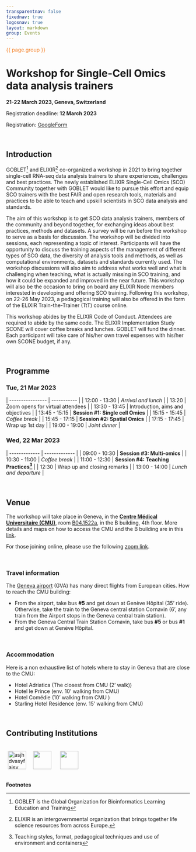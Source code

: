 ```yaml
---
transparentnav: false
fixednav: true
logosnav: true
layout: markdown
group: Events
---
```

<p style="color: #f47d21">{{ page.group }}</p>

# Workshop for Single-Cell Omics data analysis trainers

**21-22 March 2023, Geneva, Switzerland**

Registration deadline: **12 March 2023**

Registration: [GoogleForm](https://docs.google.com/forms/d/e/1FAIpQLScSHDuA1oxC6rigImP7JL83pgGDfg92uFBS5kU1N6VVSGznuA/viewform)


<br>

## Introduction

GOBLET[^1] and ELIXIR[^2] co-organized a workshop in 2021 to bring together single-cell RNA-seq data analysis trainers to share experiences, challenges and best practices. The newly established ELIXIR Single-Cell Omics (SCO) Community together with GOBLET would like to pursue this effort and equip SCO trainers with the best FAIR and open research tools, materials and practices to be able to teach and upskill scientists in SCO data analysis and standards.

The aim of this workshop is to get SCO data analysis trainers, members of the community and beyond together, for exchanging ideas about best practices, methods and datasets. A survey will be run before the workshop to serve as a basis for discussion. The workshop will be divided into sessions, each representing a topic of interest. Participants will have the opportunity to discuss the training aspects of the management of different types of SCO data, the diversity of analysis tools and methods, as well as  computational environments,  datasets and standards currently used. The workshop discussions will also aim to address what works well and what is challenging when teaching, what is actually missing in SCO training, and how it could be expanded and improved in the near future. This workshop will also be the occasion to bring on board any ELIXIR Node members interested in developing and offering SCO training. Following this workshop, on 22-26 May 2023, a pedagogical training will also be offered in the form of the ELIXIR Train-the-Trainer (TtT) course online.

This workshop abides by the ELIXIR Code of Conduct. Attendees are required to abide by the same code. The ELIXIR Implementation Study SCONE will cover coffee breaks and lunches. GOBLET will fund the dinner.  Each participant will take care of his/her own travel expenses with his/her own SCONE budget, if any.

<br>








## Programme

### Tue, 21 Mar 2023

| ---------------- | ----------- |
| 12:00 - 13:30 | *Arrival and lunch* |
| 13:20         | Zoom opens for virtual attendees |
| 13:30 - 13:45 | Introduction, aims and objectives |
| 13:45 - 15:15 | **Session #1: Single cell Omics** |
| 15:15 - 15:45 | *Coffee break* |
| 15:45 - 17:15 | **Session #2: Spatial Omics** |
| 17:15 - 17:45 | Wrap up 1st day |
| 19:00 - 19:00 | *Joint dinner* |

### Wed, 22 Mar 2023

| ------------- | ------------- |
| 09:00 - 10:30 | **Session #3: Multi-omics** |
| 10:30 - 11:00 | *Coffee break* |
| 11:00 - 12:30 | **Session #4: Teaching Practices[^3]** |
| 12:30         | Wrap up and closing remarks |
| 13:00 - 14:00 | *Lunch and departure* |

<br>








## Venue

The workshop will take place in Geneva, in  the [**Centre Médical Universitaire (CMU)**](https://www.unige.ch/presse/plans/cmu), room [B04.1522a](https://www.unige.ch/medecine/files/4714/7262/4613/CMU_A-B_4eme_v22.pdf), in the B building, 4th floor. More details and maps on how to access the CMU and the B building are in this [link](https://www.unige.ch/medecine/en/contacts-acces/contact/).

For those joining online, please use the following [zoom link](https://us02web.zoom.us/j/86470269373?pwd=WGFILzU4d3JBNk5SazJaeVpYcEZKQT09).

<br>

### Travel information

The [Geneva airport](https://www.gva.ch/en/) (GVA) has many direct flights from European cities. How to reach the CMU building:
- From the airport, take bus **#5** and get down at Genève Hôpital (35’ ride). Otherwise, take  the train to the Geneva central station Cornavin (6’, any train from the Airport stops in the Geneva central train station).
- From the Geneva Central Train Station Cornavin, take bus **#5** or bus **#1** and get down at Genève Hôpital.

<br>

### Accommodation

Here is a non exhaustive list of hotels where to stay in Geneva that are close to the CMU:
- Hotel Adriatica (The closest from CMU (2’ walk))
- Hotel le Prince  (env. 10’ walking from CMU)
- Hotel Comédie (10’ walking from CMU )
- Starling Hotel Residence (env. 15’ walking  from CMU)

<br>








## Contributing Institutions

<br>

<img style="height: 50px; width: auto; padding: 0px 5px" alt="asjhdvasyfaisy" src="{{site.baseurl}}/logos/ELIXIR/ELIXIR1.png">
<img style="height: 50px; width: auto; padding: 0px 10px" src="{{site.baseurl}}/logos/ELIXIR/SCO.png">
<img style="height: 50px; width: auto; padding: 2px 10px" src="{{site.baseurl}}/logos/ELIXIR/GOBLET.png">


<br>

<br>

**Footnotes**

[^1]: GOBLET is the Global Organization for Bioinformatics Learning Education and Training
[^2]: ELIXIR is an intergovernmental organization that brings together life science resources from across Europe.
[^3]: Teaching styles, format, pedagogical techniques and use of environment and containers
